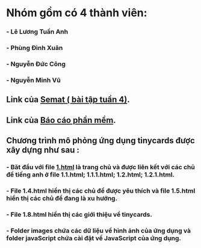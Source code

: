 # Nhóm gồm có 4 thành viên:
###	- Lê Lương Tuấn Anh
###	- Phùng Đình Xuân
###	- Nguyễn Đức Công
###	- Nguyễn Minh Vũ
## Link của [Semat ( bài tập tuần 4)](http://bit.ly/2F5Ywgn).
## Link của [Báo cáo phần mềm](http://bit.ly/2JihrXN).
## Chương trình mô phỏng ứng dụng tinycards được xây dựng như sau :
###	- Băt đầu với file [1.html](https://github.com/leluongtuananh/INT2208-2-2018/blob/master/nhom-(everest)/1.html) là trang chủ và được liên kết với các chủ đề tiếng anh ở file 1.1.html; 1.1.1.html; 1.2.html; 1.2.1.html.
###	- File 1.4.html hiển thị các chủ đề được yêu thích và file 1.5.html hiển thị các chủ đề đang là xu hướng. 
###	- File 1.8.html hiển thị các giới thiệu về tinycards.
###	- Folder images chứa các dữ liệu về hình ảnh của ứng dụng và folder javaScript chứa cài đặt về JavaScript của ứng dụng.
